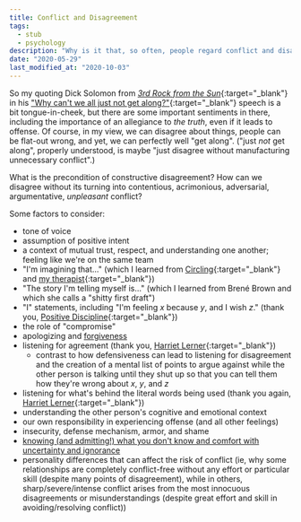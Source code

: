 ```yaml
---
title: Conflict and Disagreement
tags:
  - stub
  - psychology
description: "Why is it that, so often, people regard conflict and disagreement as synonymous? \"Why can't we all just not get along?\""
date: "2020-05-29"
last_modified_at: "2020-10-03"
---
```


So my quoting Dick Solomon from [_3rd Rock from the Sun_](https://trakt.tv/shows/3rd-rock-from-the-sun){:target="&lowbar;blank"} in  his ["Why can't we all just not get along?"](https://www.youtube.com/watch?v=kD_VCqpjEDM){:target="&lowbar;blank"} speech is a bit tongue-in-cheek, but there are some important sentiments in there, including the importance of an allegiance to _the truth_, even if it leads to offense. Of course, in my view, we can disagree about things, people can be flat-out wrong, and yet, we can perfectly well "get along". ("just _not_ get along", properly understood, is maybe "just disagree without manufacturing unnecessary conflict".)

What is the precondition of constructive disagreement? How can we disagree without its turning into contentious, acrimonious, adversarial, argumentative, _unpleasant_ conflict?

Some factors to consider:

* tone of voice
* assumption of positive intent
* a context of mutual trust, respect, and understanding one another; feeling like we're on the same team
* "I'm imagining that..." (which I learned from [Circling](https://www.circlinginstitute.com/circling/what-is-circling/){:target="&lowbar;blank"} and [my therapist](https://www.somatic-psychotherapy.org/){:target="&lowbar;blank"})
* "The story I'm telling myself is..." (which I learned from Brené Brown and which she calls a "shitty first draft")
* "I" statements, including "I'm feeling _x_ because _y_, and I wish _z_." (thank you, [Positive Discipline](https://www.positivediscipline.com/about-positive-discipline){:target="&lowbar;blank"})
* the role of "compromise"
* apologizing and [forgiveness](/forgiveness/)
* listening for agreement (thank you, [Harriet Lerner](https://brenebrown.com/podcast/harriet-lerner-and-brene-im-sorry-how-to-apologize-why-it-matters/){:target="&lowbar;blank"})
  * contrast to how defensiveness can lead to listening for disagreement and the creation of a mental list of points to argue against while the other person is talking until they shut up so that you can tell them how they're wrong about _x_, _y_, and _z_
* listening for what's behind the literal words being used (thank you again, [Harriet Lerner](https://brenebrown.com/podcast/harriet-lerner-and-brene-im-sorry-how-to-apologize-why-it-matters/){:target="&lowbar;blank"})
* understanding the other person's cognitive and emotional context
* our own responsibility in experiencing offense (and all other feelings)
* insecurity, defense mechanism, armor, and shame
* [knowing (and admitting!) what you don't know and comfort with uncertainty and ignorance](/objective-truth-comfort-with-uncertainty/)
* personality differences that can affect the risk of conflict (ie, why some relationships are completely conflict-free without any effort or particular skill (despite many points of disagreement), while in others, sharp/severe/intense conflict arises from the most innocuous disagreements or misunderstandings (despite great effort and skill in avoiding/resolving conflict))
